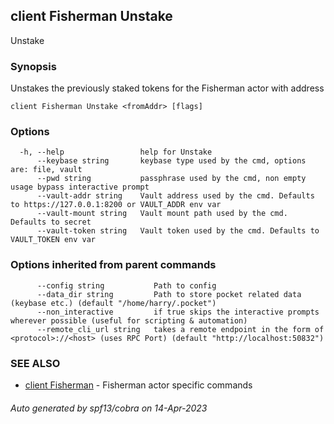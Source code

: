 ## client Fisherman Unstake

Unstake <fromAddr>

### Synopsis

Unstakes the previously staked tokens for the Fisherman actor with address <fromAddr>

```
client Fisherman Unstake <fromAddr> [flags]
```

### Options

```
  -h, --help                 help for Unstake
      --keybase string       keybase type used by the cmd, options are: file, vault
      --pwd string           passphrase used by the cmd, non empty usage bypass interactive prompt
      --vault-addr string    Vault address used by the cmd. Defaults to https://127.0.0.1:8200 or VAULT_ADDR env var
      --vault-mount string   Vault mount path used by the cmd. Defaults to secret
      --vault-token string   Vault token used by the cmd. Defaults to VAULT_TOKEN env var
```

### Options inherited from parent commands

```
      --config string           Path to config
      --data_dir string         Path to store pocket related data (keybase etc.) (default "/home/harry/.pocket")
      --non_interactive         if true skips the interactive prompts wherever possible (useful for scripting & automation)
      --remote_cli_url string   takes a remote endpoint in the form of <protocol>://<host> (uses RPC Port) (default "http://localhost:50832")
```

### SEE ALSO

* [client Fisherman](client_Fisherman.md)	 - Fisherman actor specific commands

###### Auto generated by spf13/cobra on 14-Apr-2023
